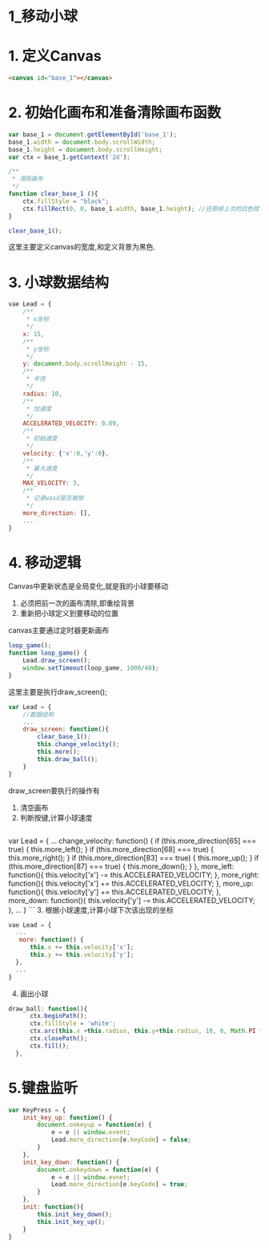 # 1_移动小球

# 1. 定义Canvas
```html
<canvas id="base_1"></canvas>
```
# 2. 初始化画布和准备清除画布函数

```javascript
var base_1 = document.getElementById('base_1');
base_1.width = document.body.scrollWidth;
base_1.height = document.body.scrollHeight;
var ctx = base_1.getContext('2d');

/**
 * 清除画布
 */
function clear_base_1 (){
    ctx.fillStyle = "black";
    ctx.fillRect(0, 0, base_1.width, base_1.height); //还原掉上次的白色球
}

clear_base_1();
```

这里主要定义canvas的宽度,和定义背景为黑色.

# 3. 小球数据结构

```javascript
vae Lead = {
    /**
     * x坐标
     */
    x: 15,
    /**
     * y坐标
     */
    y: document.body.scrollHeight - 15,
    /**
     * 半径
     */
    radius: 10,
    /**
     * 加速度
     */
    ACCELERATED_VELOCITY: 0.09,
    /**
     * 初始速度
     */
    velocity: {'x':0,'y':0},
    /**
     * 最大速度
     */
    MAX_VELOCITY: 3,
    /**
     * 记录wasd是否被按
     */
    more_direction: [],
    ...
}
```

# 4. 移动逻辑

Canvas中更新状态是全局变化,就是我的小球要移动

1. 必须把前一次的画布清除,即重绘背景
2. 重新把小球定义到要移动的位置

canvas主要通过定时器更新画布

```javascript
loop_game();
function loop_game() {
    Lead.draw_screen();
    window.setTimeout(loop_game, 1000/40);
}
```

这里主要是执行draw_screen();

```javascript
var Lead = {
    //数据结构
    ...
    draw_screen: function(){
        clear_base_1();
        this.change_velocity();
        this.more();
        this.draw_ball();
    }
}

```

draw_screen要执行的操作有

1. 清空画布
2. 判断按键,计算小球速度
    ```javascript
  var Lead = {
      ...
      change_velocity: function() {
      if (this.more_direction[65] === true) {
          this.more_left();
      }
      if (this.more_direction[68] === true) {
          this.more_right();
      }
      if (this.more_direction[83] === true) {
          this.more_up();
      }
      if (this.more_direction[87] === true) {
          this.more_down();
      }
  },
    more_left: function(){
        this.velocity['x'] -= this.ACCELERATED_VELOCITY;
    },
    more_right: function(){
        this.velocity['x'] += this.ACCELERATED_VELOCITY;
    },
    more_up: function(){
        this.velocity['y'] += this.ACCELERATED_VELOCITY;
    },
    more_down: function(){
        this.velocity['y'] -= this.ACCELERATED_VELOCITY;
    },
        ...
    }
    ```
3. 根据小球速度,计算小球下次该出现的坐标

  ```javascript
  vae Lead = {
    ...
     more: function() {
        this.x += this.velocity['x'];
        this.y += this.velocity['y'];
    },
    ...
  }
  ```
4. 画出小球

  ```javascript
  draw_ball: function(){
        ctx.beginPath();
        ctx.fillStyle = 'white';
        ctx.arc(this.x +this.radius, this.y+this.radius, 10, 0, Math.PI * 2, true);
        ctx.closePath();
        ctx.fill();
    },
  ```

# 5.键盘监听

```javascript
var KeyPress = {
    init_key_up: function() {
        document.onkeyup = function(e) {
            e = e || window.event;
            Lead.more_direction[e.keyCode] = false;
        }
    },
    init_key_down: function() {
        document.onkeydown = function(e) {
            e = e || window.evnet;
            Lead.more_direction[e.keyCode] = true;
        }
    },
    init: function(){
        this.init_key_down();
        this.init_key_up();
    }
}
```




